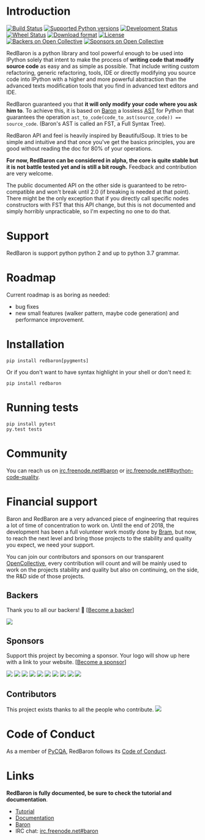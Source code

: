 Introduction
============

[![Build Status](https://travis-ci.org/Osso/redbaron.svg?branch=master)](https://travis-ci.org/Osso/redbaron) [![Supported Python versions](https://img.shields.io/pypi/pyversions/redbaron.svg)](https://pypi.python.org/pypi/redbaron/) [![Development Status](https://img.shields.io/pypi/status/redbaron.svg)](https://pypi.python.org/pypi/redbaron/) [![Wheel Status](https://img.shields.io/pypi/wheel/redbaron.svg)](https://pypi.python.org/pypi/redbaron/) [![Download format](https://img.shields.io/pypi/format/redbaron.svg)](https://pypi.python.org/pypi/redbaron/) [![License](https://img.shields.io/pypi/l/redbaron.svg)](https://pypi.python.org/pypi/redbaron/)
[![Backers on Open Collective](https://opencollective.com/redbaron/backers/badge.svg)](#backers)
[![Sponsors on Open Collective](https://opencollective.com/redbaron/sponsors/badge.svg)](#sponsors)

RedBaron is a python library and tool powerful enough to be used into IPython
solely that intent to make the process of **writing code that modify source
code** as easy and as simple as possible. That include writing custom
refactoring, generic refactoring, tools, IDE or directly modifying you source
code into IPython with a higher and more powerful abstraction than the
advanced texts modification tools that you find in advanced text editors and
IDE.

RedBaron guaranteed you that **it will only modify your code where you ask him
to**. To achieve this, it is based on [Baron](https://github.com/PyCQA/baron)
a lossless [AST](https://en.wikipedia.org/wiki/Abstract_syntax_tree) for
Python that guarantees the operation <code>ast_to_code(code_to_ast(source_code)) == source_code</code>.
(Baron's AST is called an FST, a Full Syntax Tree).

RedBaron API and feel is heavily inspired by BeautifulSoup. It tries to be
simple and intuitive and that once you've get the basics principles, you are
good without reading the doc for 80% of your operations.

**For now, RedBaron can be considered in alpha, the core is quite stable but it
is not battle tested yet and is still a bit rough.** Feedback and contribution
are very welcome.

The public documented API on the other side is guaranteed to be
retro-compatible and won't break until 2.0 (if breaking is needed at that
point).
There might be the only exception that if you directly call specific nodes
constructors with FST that this API change, but this is not documented and
simply horribly unpracticable, so I'm expecting no one to do that.

Support
=======

RedBaron is support python python 2 and up to python 3.7 grammar.

Roadmap
=======

Current roadmap is as boring as needed:

* bug fixes
* new small features (walker pattern, maybe code generation) and performance improvement.

Installation
============

    pip install redbaron[pygments]

Or if you don't want to have syntax highlight in your shell or don't need it:

    pip install redbaron

Running tests
=============

    pip install pytest
    py.test tests

Community
=========

You can reach us on [irc.freenode.net#baron](https://webchat.freenode.net/?channels=%23baron) or [irc.freenode.net##python-code-quality](https://webchat.freenode.net/?channels=%23%23python-code-quality).

Financial support
=================

Baron and RedBaron are a very advanced piece of engineering that requires a lot
of time of concentration to work on. Until the end of 2018, the development
has been a full volunteer work mostly done by [Bram](https://github.com/psycojoker),
but now, to reach the next level and bring those projects to the stability and
quality you expect, we need your support.

You can join our contributors and sponsors on our transparent
[OpenCollective](https://opencollective.com/redbaron), every contribution will
count and will be mainly used to work on the projects stability and quality but
also on continuing, on the side, the R&D side of those projects.


## Backers

Thank you to all our backers! 🙏 [[Become a backer](https://opencollective.com/redbaron#backer)]

<a href="https://opencollective.com/redbaron#backers" target="_blank"><img src="https://opencollective.com/redbaron/backers.svg?width=890"></a>


## Sponsors

Support this project by becoming a sponsor. Your logo will show up here with a link to your website. [[Become a sponsor](https://opencollective.com/redbaron#sponsor)]

<a href="https://opencollective.com/redbaron/sponsor/0/website" target="_blank"><img src="https://opencollective.com/redbaron/sponsor/0/avatar.svg"></a>
<a href="https://opencollective.com/redbaron/sponsor/1/website" target="_blank"><img src="https://opencollective.com/redbaron/sponsor/1/avatar.svg"></a>
<a href="https://opencollective.com/redbaron/sponsor/2/website" target="_blank"><img src="https://opencollective.com/redbaron/sponsor/2/avatar.svg"></a>
<a href="https://opencollective.com/redbaron/sponsor/3/website" target="_blank"><img src="https://opencollective.com/redbaron/sponsor/3/avatar.svg"></a>
<a href="https://opencollective.com/redbaron/sponsor/4/website" target="_blank"><img src="https://opencollective.com/redbaron/sponsor/4/avatar.svg"></a>
<a href="https://opencollective.com/redbaron/sponsor/5/website" target="_blank"><img src="https://opencollective.com/redbaron/sponsor/5/avatar.svg"></a>
<a href="https://opencollective.com/redbaron/sponsor/6/website" target="_blank"><img src="https://opencollective.com/redbaron/sponsor/6/avatar.svg"></a>
<a href="https://opencollective.com/redbaron/sponsor/7/website" target="_blank"><img src="https://opencollective.com/redbaron/sponsor/7/avatar.svg"></a>
<a href="https://opencollective.com/redbaron/sponsor/8/website" target="_blank"><img src="https://opencollective.com/redbaron/sponsor/8/avatar.svg"></a>
<a href="https://opencollective.com/redbaron/sponsor/9/website" target="_blank"><img src="https://opencollective.com/redbaron/sponsor/9/avatar.svg"></a>

## Contributors

This project exists thanks to all the people who contribute.
<a href="https://github.com/PyCQA/redbaron/contributors"><img src="https://opencollective.com/redbaron/contributors.svg?width=890&button=false" /></a>

Code of Conduct
===============

As a member of [PyCQA](https://github.com/PyCQA), RedBaron follows its [Code of Conduct](http://meta.pycqa.org/en/latest/code-of-conduct.html).

Links
=====

**RedBaron is fully documented, be sure to check the tutorial and documentation**.

* [Tutorial](https://redbaron.readthedocs.io/en/latest/tuto.html)
* [Documentation](https://redbaron.readthedocs.io/en/latest/)
* [Baron](https://github.com/PyCQA/baron)
* IRC chat: [irc.freenode.net#baron](https://webchat.freenode.net/?channels=%23baron)
